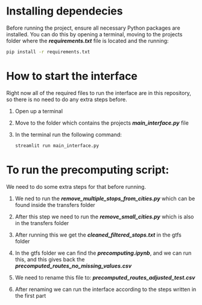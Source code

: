 # Installing dependecies

Before running the project, ensure all necessary Python packages are installed. You can do this by opening a terminal, moving to the projects folder where the ***requirements.txt*** file is located and the running:

```bash
pip install -r requirements.txt
```

# How to start the interface

Right now all of the required files to run the interface are in this repository, so there is no need to do any extra steps before.

1. Open up a terminal

2. Move to the folder which contains the projects ***main_interface.py*** file

3. In the terminal run the following command:
   
   ```bash
   streamlit run main_interface.py
   ```

# To run the precomputing script:

We need to do some extra steps for that before running.

1. We ned to run the ***remove_multiple_stops_from_cities.py*** which can be found inside the transfers folder

2. After this step we need to run the ***remove_small_cities.py*** which is also in the transfers folder

3. After running this we get the ***cleaned_filtered_stops.txt*** in the gtfs folder

4. In the gtfs folder we can find the ***precomputing.ipynb***, and we can run this, and this gives back the ***precomputed_routes_no_missing_values.csv***

5. We need to rename this file to: ***precomputed_routes_adjusted_test.csv***

6. After renaming we can run the interface according to the steps written in the first part


